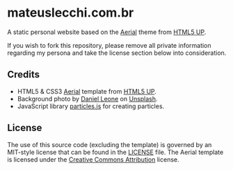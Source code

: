 # mateuslecchi.com.br

A static personal website based on the [Aerial](https://html5up.net/aerial) theme from [HTML5 UP](https://html5up.net/).

If you wish to fork this repository, please remove all private information regarding my persona and take the license section below into consideration.

## Credits

- HTML5 & CSS3 [Aerial](https://html5up.net/aerial) template from [HTML5 UP](https://html5up.net/).
- Background photo by [Daniel Leone](https://unsplash.com/photos/g30P1zcOzXo) on [Unsplash](https://unsplash.com/).
- JavaScript library [particles.js](https://vincentgarreau.com/particles.js/) for creating particles.


## License

The use of this source code (excluding the template) is governed by an MIT-style license that can be found in the [LICENSE](LICENSE) file. The Aerial template is licensed under the [Creative Commons Attribution](https://html5up.net/license) license.